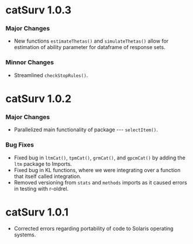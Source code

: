 # catSurv 1.0.3

### Major Changes
* New functions `estimateThetas()` and `simulateThetas()` allow for estimation of ability parameter for dataframe of response sets.

### Minnor Changes
* Streamlined `checkStopRules()`.


# catSurv 1.0.2

### Major Changes
* Parallelized main functionality of package --- `selectItem()`.


### Bug Fixes
* Fixed bug in `ltmCat()`, `tpmCat()`, `grmCat()`, and `gpcmCat()` by adding the `ltm` package to Imports.
* Fixed bug in KL functions, where we were integrating over a function that itself called integration.
* Removed versioning from `stats` and `methods` imports as it caused errors in testing with r-oldrel.

# catSurv 1.0.1
* Corrected errors regarding portability of code to Solaris operating systems.
